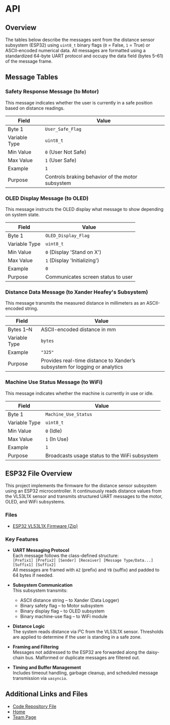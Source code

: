 # API

## Overview

The tables below describe the messages sent from the distance sensor subsystem (ESP32) using `uint8_t` binary flags (`0` = False, `1` = True) or ASCII-encoded numerical data. All messages are formatted using a standardized 64-byte UART protocol and occupy the data field (bytes 5–61) of the message frame.

## Message Tables

### Safety Response Message (to Motor)

This message indicates whether the user is currently in a safe position based on distance readings.

| Field              | Value                        |
|-------------------|------------------------------|
| Byte 1            | `User_Safe_Flag`             |
| Variable Type     | `uint8_t`                    |
| Min Value         | `0` (User Not Safe)          |
| Max Value         | `1` (User Safe)              |
| Example           | `1`                          |
| Purpose           | Controls braking behavior of the motor subsystem |

### OLED Display Message (to OLED)

This message instructs the OLED display what message to show depending on system state.

| Field              | Value                        |
|-------------------|------------------------------|
| Byte 1            | `OLED_Display_Flag`          |
| Variable Type     | `uint8_t`                    |
| Min Value         | `0` (Display 'Stand on X')   |
| Max Value         | `1` (Display 'Initializing') |
| Example           | `0`                          |
| Purpose           | Communicates screen status to user |

### Distance Data Message (to Xander Heafey's Subsystem)

This message transmits the measured distance in millimeters as an ASCII-encoded string.

| Field              | Value                              |
|-------------------|-------------------------------------|
| Bytes 1–N         | ASCII-encoded distance in mm        |
| Variable Type     | `bytes`                             |
| Example           | `"325"`                             |
| Purpose           | Provides real-time distance to Xander’s subsystem for logging or analytics |

### Machine Use Status Message (to WiFi)

This message indicates whether the machine is currently in use or idle.

| Field              | Value                        |
|-------------------|------------------------------|
| Byte 1            | `Machine_Use_Status`         |
| Variable Type     | `uint8_t`                    |
| Min Value         | `0` (Idle)                   |
| Max Value         | `1` (In Use)                 |
| Example           | `1`                          |
| Purpose           | Broadcasts usage status to the WiFi subsystem |

## ESP32 File Overview

This project implements the firmware for the distance sensor subsystem using an ESP32 microcontroller. It continuously reads distance values from the VL53L1X sensor and transmits structured UART messages to the motor, OLED, and WiFi subsystems.

### Files

- [ESP32 VL53L1X Firmware (Zip)](https://github.com/user-attachments/files/20049301/vl53l1x_pico.zip)

### Key Features

- **UART Messaging Protocol**  
  Each message follows the class-defined structure:  
  `[Prefix1] [Prefix2] [Sender] [Receiver] [Message Type/Data...] [Suffix1] [Suffix2]`  
  All messages are framed with `AZ` (prefix) and `YB` (suffix) and padded to 64 bytes if needed.

- **Subsystem Communication**  
  This subsystem transmits:
  - ASCII distance string – to Xander (Data Logger)
  - Binary safety flag – to Motor subsystem
  - Binary display flag – to OLED subsystem
  - Binary machine-use flag – to WiFi module

- **Distance Logic**  
  The system reads distance via I²C from the VL53L1X sensor. Thresholds are applied to determine if the user is standing in a safe zone.

- **Framing and Filtering**  
  Messages not addressed to the ESP32 are forwarded along the daisy-chain bus. Malformed or duplicate messages are filtered out.

- **Timing and Buffer Management**  
  Includes timeout handling, garbage cleanup, and scheduled message transmission via `uasyncio`.

<h2>Additional Links and Files</h2>
<ul>
    <li><a href="https://github.com/user-attachments/files/20049301/vl53l1x_pico.zip">Code Repository File</a></li>
    <li><a href="https://juliasmith141414.github.io/juliasmith-stemteresting/">Home</a></li>
    <li><a href="https://egr314-2025-s-301.github.io/main-page/">Team Page</a></li>
</ul>
